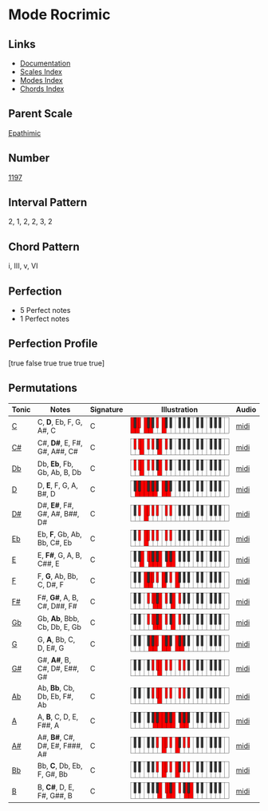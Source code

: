 # Mode Rocrimic

## Links

- [Documentation](index.md)
- [Scales Index](Scales.md)
- [Modes Index](Modes.md)
- [Chords Index](Chords.md)

## Parent Scale

[Epathimic](ScaleEpathimic.md)

## Number

[1197](https://ianring.com/musictheory/scales/1197)

## Interval Pattern

2, 1, 2, 2, 3, 2

## Chord Pattern

i, III, v, VI

## Perfection

- 5 Perfect notes
- 1 Perfect notes

## Perfection Profile

[true false true true true true]

## Permutations

| Tonic | Notes | Signature | Illustration | Audio |
|-------|-------|-----------|--------------|-------|
| [C](ModeCNaturalRocrimic.md) | C, **D**, Eb, F, G, A#, C | C | ![CNaturalRocrimic](ModeCNaturalRocrimic.png) | [midi](https://github.com/edipermadi/music/blob/main/docs/ModeCNaturalRocrimic.mid?raw=true) |
| [C#](ModeCSharpRocrimic.md) | C#, **D#**, E, F#, G#, A##, C# | C | ![CSharpRocrimic](ModeCSharpRocrimic.png) | [midi](https://github.com/edipermadi/music/blob/main/docs/ModeCSharpRocrimic.mid?raw=true) |
| [Db](ModeDFlatRocrimic.md) | Db, **Eb**, Fb, Gb, Ab, B, Db | C | ![DFlatRocrimic](ModeDFlatRocrimic.png) | [midi](https://github.com/edipermadi/music/blob/main/docs/ModeDFlatRocrimic.mid?raw=true) |
| [D](ModeDNaturalRocrimic.md) | D, **E**, F, G, A, B#, D | C | ![DNaturalRocrimic](ModeDNaturalRocrimic.png) | [midi](https://github.com/edipermadi/music/blob/main/docs/ModeDNaturalRocrimic.mid?raw=true) |
| [D#](ModeDSharpRocrimic.md) | D#, **E#**, F#, G#, A#, B##, D# | C | ![DSharpRocrimic](ModeDSharpRocrimic.png) | [midi](https://github.com/edipermadi/music/blob/main/docs/ModeDSharpRocrimic.mid?raw=true) |
| [Eb](ModeEFlatRocrimic.md) | Eb, **F**, Gb, Ab, Bb, C#, Eb | C | ![EFlatRocrimic](ModeEFlatRocrimic.png) | [midi](https://github.com/edipermadi/music/blob/main/docs/ModeEFlatRocrimic.mid?raw=true) |
| [E](ModeENaturalRocrimic.md) | E, **F#**, G, A, B, C##, E | C | ![ENaturalRocrimic](ModeENaturalRocrimic.png) | [midi](https://github.com/edipermadi/music/blob/main/docs/ModeENaturalRocrimic.mid?raw=true) |
| [F](ModeFNaturalRocrimic.md) | F, **G**, Ab, Bb, C, D#, F | C | ![FNaturalRocrimic](ModeFNaturalRocrimic.png) | [midi](https://github.com/edipermadi/music/blob/main/docs/ModeFNaturalRocrimic.mid?raw=true) |
| [F#](ModeFSharpRocrimic.md) | F#, **G#**, A, B, C#, D##, F# | C | ![FSharpRocrimic](ModeFSharpRocrimic.png) | [midi](https://github.com/edipermadi/music/blob/main/docs/ModeFSharpRocrimic.mid?raw=true) |
| [Gb](ModeGFlatRocrimic.md) | Gb, **Ab**, Bbb, Cb, Db, E, Gb | C | ![GFlatRocrimic](ModeGFlatRocrimic.png) | [midi](https://github.com/edipermadi/music/blob/main/docs/ModeGFlatRocrimic.mid?raw=true) |
| [G](ModeGNaturalRocrimic.md) | G, **A**, Bb, C, D, E#, G | C | ![GNaturalRocrimic](ModeGNaturalRocrimic.png) | [midi](https://github.com/edipermadi/music/blob/main/docs/ModeGNaturalRocrimic.mid?raw=true) |
| [G#](ModeGSharpRocrimic.md) | G#, **A#**, B, C#, D#, E##, G# | C | ![GSharpRocrimic](ModeGSharpRocrimic.png) | [midi](https://github.com/edipermadi/music/blob/main/docs/ModeGSharpRocrimic.mid?raw=true) |
| [Ab](ModeAFlatRocrimic.md) | Ab, **Bb**, Cb, Db, Eb, F#, Ab | C | ![AFlatRocrimic](ModeAFlatRocrimic.png) | [midi](https://github.com/edipermadi/music/blob/main/docs/ModeAFlatRocrimic.mid?raw=true) |
| [A](ModeANaturalRocrimic.md) | A, **B**, C, D, E, F##, A | C | ![ANaturalRocrimic](ModeANaturalRocrimic.png) | [midi](https://github.com/edipermadi/music/blob/main/docs/ModeANaturalRocrimic.mid?raw=true) |
| [A#](ModeASharpRocrimic.md) | A#, **B#**, C#, D#, E#, F###, A# | C | ![ASharpRocrimic](ModeASharpRocrimic.png) | [midi](https://github.com/edipermadi/music/blob/main/docs/ModeASharpRocrimic.mid?raw=true) |
| [Bb](ModeBFlatRocrimic.md) | Bb, **C**, Db, Eb, F, G#, Bb | C | ![BFlatRocrimic](ModeBFlatRocrimic.png) | [midi](https://github.com/edipermadi/music/blob/main/docs/ModeBFlatRocrimic.mid?raw=true) |
| [B](ModeBNaturalRocrimic.md) | B, **C#**, D, E, F#, G##, B | C | ![BNaturalRocrimic](ModeBNaturalRocrimic.png) | [midi](https://github.com/edipermadi/music/blob/main/docs/ModeBNaturalRocrimic.mid?raw=true) |
